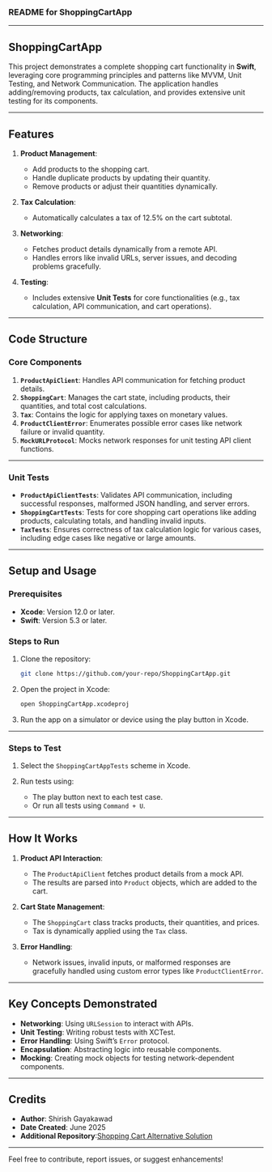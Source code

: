 
### README for ShoppingCartApp

---

## **ShoppingCartApp**

This project demonstrates a complete shopping cart functionality in **Swift**, leveraging core programming principles and patterns like MVVM, Unit Testing, and Network Communication. The application handles adding/removing products, tax calculation, and provides extensive unit testing for its components.

---

## **Features**

1. **Product Management**:

   * Add products to the shopping cart.
   * Handle duplicate products by updating their quantity.
   * Remove products or adjust their quantities dynamically.

2. **Tax Calculation**:

   * Automatically calculates a tax of 12.5% on the cart subtotal.

3. **Networking**:

   * Fetches product details dynamically from a remote API.
   * Handles errors like invalid URLs, server issues, and decoding problems gracefully.

4. **Testing**:

   * Includes extensive **Unit Tests** for core functionalities (e.g., tax calculation, API communication, and cart operations).

---

## **Code Structure**

### **Core Components**

1. **`ProductApiClient`**: Handles API communication for fetching product details.
2. **`ShoppingCart`**: Manages the cart state, including products, their quantities, and total cost calculations.
3. **`Tax`**: Contains the logic for applying taxes on monetary values.
4. **`ProductClientError`**: Enumerates possible error cases like network failure or invalid quantity.
5. **`MockURLProtocol`**: Mocks network responses for unit testing API client functions.

---

### **Unit Tests**

* **`ProductApiClientTests`**: Validates API communication, including successful responses, malformed JSON handling, and server errors.
* **`ShoppingCartTests`**: Tests for core shopping cart operations like adding products, calculating totals, and handling invalid inputs.
* **`TaxTests`**: Ensures correctness of tax calculation logic for various cases, including edge cases like negative or large amounts.

---

## **Setup and Usage**

### **Prerequisites**

* **Xcode**: Version 12.0 or later.
* **Swift**: Version 5.3 or later.

### **Steps to Run**

1. Clone the repository:

   ```bash
   git clone https://github.com/your-repo/ShoppingCartApp.git
   ```
2. Open the project in Xcode:

   ```bash
   open ShoppingCartApp.xcodeproj
   ```
3. Run the app on a simulator or device using the play button in Xcode.

---

### **Steps to Test**

1. Select the `ShoppingCartAppTests` scheme in Xcode.
2. Run tests using:

   * The play button next to each test case.
   * Or run all tests using `Command + U`.

---

## **How It Works**

1. **Product API Interaction**:

   * The `ProductApiClient` fetches product details from a mock API.
   * The results are parsed into `Product` objects, which are added to the cart.

2. **Cart State Management**:

   * The `ShoppingCart` class tracks products, their quantities, and prices.
   * Tax is dynamically applied using the `Tax` class.

3. **Error Handling**:

   * Network issues, invalid inputs, or malformed responses are gracefully handled using custom error types like `ProductClientError`.

---

## **Key Concepts Demonstrated**

* **Networking**: Using `URLSession` to interact with APIs.
* **Unit Testing**: Writing robust tests with XCTest.
* **Error Handling**: Using Swift’s `Error` protocol.
* **Encapsulation**: Abstracting logic into reusable components.
* **Mocking**: Creating mock objects for testing network-dependent components.

---

## **Credits**

* **Author**: Shirish Gayakawad
* **Date Created**: June 2025
* **Additional Repository**:[Shopping Cart Alternative Solution](https://github.com/ShirishGaikwad/shopping_cart.git)

---

Feel free to contribute, report issues, or suggest enhancements!
